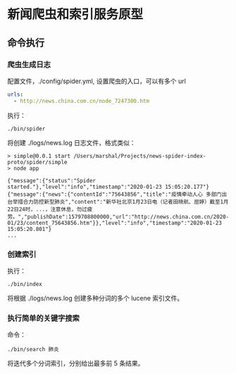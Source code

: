 # 新闻爬虫和索引服务原型

## 命令执行

### 爬虫生成日志

配置文件，./config/spider.yml, 设置爬虫的入口，可以有多个 url

```yml
urls:
  - http://news.china.com.cn/node_7247300.htm
```

执行：

```
./bin/spider
```

将创建 ./logs/news.log 日志文件，格式类似：

```
> simple@0.0.1 start /Users/marshal/Projects/news-spider-index-proto/spider/simple
> node app

{"message":{"status":"Spider started."},"level":"info","timestamp":"2020-01-23 15:05:20.177"}
{"message":{"news":{"contentId":"75643856","title":"疫情牵动人心 多部门出台举措合力防控新型肺炎","content":"新华社北京1月23日电（记者田晓航、屈婷）截至1月22日24时，...，注意休息，勿过疲劳。","publishDate":1579708800000,"url":"http://news.china.com.cn/2020-01/23/content_75643856.htm"}},"level":"info","timestamp":"2020-01-23 15:05:20.801"}
...
```

### 创建索引

执行：

```
./bin/index
```

将根据 ./logs/news.log 创建多种分词的多个 lucene 索引文件。

### 执行简单的关键字搜索

命令：

```
./bin/search 肺炎
```

将迭代多个分词索引，分别给出最多前 5 条结果。
